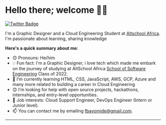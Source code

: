 # Hello there; welcome 👋🏾
[![Twitter Badge](https://img.shields.io/badge/-@_Fbayomide-1ca0f1?style=for-the-badge&logo=twitter&logoColor=white&link=https://twitter.com/_Fbayomide)](https://twitter.com/_Fbayomide)

I'm a Graphic Designer and a Cloud Engineering Student at [Altschool Africa](https://altschoolafrica.com/). I'm passionate about learning, sharing knowledge

**Here's a quick summary about me**:

- 😊 Pronouns: He/him
- 💡 Fun fact: I'm a Graphic Designer, i love tech which made me embark on the journey of studying at AltSchool Africa [School of Software Engineering](https://altschoolafrica.com/schools/engineering) Class of 2022.
- 🌱 I’m currently learning HTML, CSS, JavaScript, AWS, GCP, Azure and many more related to building a career in Cloud Engineering
- 😊 I’m looking for help with open source projects, hackathons, internships, and entry-level opportunities.
- 💼 Job interests: Cloud Support Engineer, DevOps Engineer (Intern or Junior level).
- 📫 You can contact me by emailing fbayomide@gmail.com.

---
